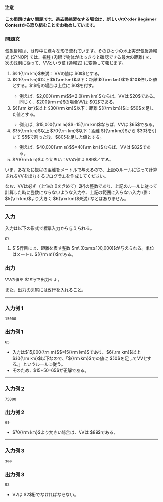 
<div>

<div>

#### **注意**

<p>

<b>
この問題は古い問題です。過去問練習をする場合は、新しいAtCoder Beginner Contestから取り組むことをお勧めしています。
</b>

</p>

### **問題文**

<section>
気象情報は、世界中に様々な形で流れています。そのひとつの地上実況気象通報式 (SYNOP) では、視程 (肉眼で物体がはっきりと確認できる最大の距離) を、次の規則に従って、VVという値 (通報式) に変換して報じます。

<ol>

<li>
$0.1{\rm km}$未満： VVの値は $00$とする。
</li>

<li>
$0.1{\rm km}$以上 $5{\rm km}$以下：距離 $({\rm km})$を $10$倍した値とする。$1$桁の場合は上位に $0$を付す。
</li>

<ul>

<li>
例えば、$2,000{\rm m}$$=2.0{\rm km}$ならば、VVは $20$である。同じく、$200{\rm m}$の場合VVは $02$である。
</li>

</ul>

<li>
$6{\rm km}$以上 $30{\rm km}$以下：距離 $({\rm km})$に $50$を足した値とする。
</li>

<ul>

<li>
例えば、$15,000{\rm m}$$=15{\rm km}$ならば、VVは $65$である。
</li>

</ul>

<li>
$35{\rm km}$以上 $70{\rm km}$以下：距離 $({\rm km})$から $30$を引いて $5$で割った後、$80$を足した値とする。
</li>

<ul>

<li>
例えば、$40,000{\rm m}$$=40{\rm km}$ならば、VVは $82$である。
</li>

</ul>

<li>
$70{\rm km}$より大きい：VVの値は $89$とする。
</li>

</ol>
いま、あなたに視程の距離をメートルで与えるので、上記のルールに従って計算されるVVを出力するプログラムを作成してください。



なお、VVは必ず（上位の $0$を含めて）$2$桁の整数であり、上記のルールに従って計算した時に整数にならないような入力や、上記の範囲に入らない入力 (例：$5{\rm km}$より大きく $6{\rm km}$未満) などはありません。

</section>

</div>

---

<div>

<div>

### **入力**

<section>
入力は以下の形式で標準入力から与えられる。

<div>

$m$
</div>

<ol>

<li>
$1$行目には、距離を表す整数 $m\ (0≦m≦100,000)$が与えられる。単位はメートル $({\rm m})$である。
</li>

</ol>

</section>

</div>

<div>

### **出力**

<section>
VVの値を $1$行で出力せよ。

また、出力の末尾には改行を入れること。

</section>

</div>

</div>

---

<div>

### **入力例 1**

<section>

```
15000
```

</section>

</div>

<div>

### **出力例 1**

<section>

```
65
```

<ul>

<li>
入力は$15,000{\rm m}$$=15{\rm km}$であり、$6{\rm km}$以上 $30{\rm km}$以下なので、「${\rm km}$での値に $50$を足してVVとする。」というルールに従う。
</li>

<li>
そのため、$15+50=65$が正解である。
</li>

</ul>

</section>

</div>

---

<div>

### **入力例 2**

<section>

```
75000
```

</section>

</div>

<div>

### **出力例 2**

<section>

```
89
```

<ul>

<li>
$70{\rm km}$より大きい場合は、VVは $89$である。
</li>

</ul>

</section>

</div>

---

<div>

### **入力例 3**

<section>

```
200
```

</section>

</div>

<div>

### **出力例 3**

<section>

```
02
```

<ul>

<li>
VVは $2$桁でなければならない。
</li>

</ul>

</section>

</div>

</div>
